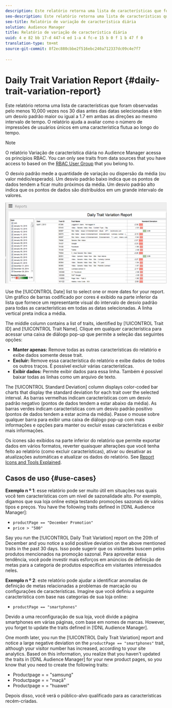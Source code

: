 ```yaml
---
description: Este relatório retorna uma lista de características que foram observadas pelo menos 10,000 vezes nos 30 dias antes das datas selecionadas e têm um desvio padrão maior ou igual a 1.7 em ambas as direções ao mesmo intervalo de tempo. O relatório ajuda a avaliar como o número de impressões de usuários únicos em uma característica flutua ao longo do tempo.
seo-description: Este relatório retorna uma lista de características que foram observadas pelo menos 10,000 vezes nos 30 dias antes das datas selecionadas e têm um desvio padrão maior ou igual a 1.7 em ambas as direções ao mesmo intervalo de tempo. O relatório ajuda a avaliar como o número de impressões de usuários únicos em uma característica flutua ao longo do tempo.
seo-title: Relatório de variação de característica diária
solution: Audience Manager
title: Relatório de variação de característica diária
uuid: 4 e 82 bb 17-d 447-4 ed 1-a 4 fc-e 15 b 0 f 1 b 47 f 0
translation-type: tm+mt
source-git-commit: 8f2ec880cbbe2f516ebc240a712337dc09c4e7f7

---
```



# Daily Trait Variation Report {#daily-trait-variation-report}

Este relatório retorna uma lista de características que foram observadas pelo menos 10,000 vezes nos 30 dias antes das datas selecionadas e têm um desvio padrão maior ou igual a 1.7 em ambas as direções ao mesmo intervalo de tempo. O relatório ajuda a avaliar como o número de impressões de usuários únicos em uma característica flutua ao longo do tempo.

>[!NOTE]
>
>O relatório Variação de característica diária no Audience Manager acessa os princípios RBAC. You can only see traits from data sources that you have access to based on the [RBAC User Group](/help/using/features/administration/administration-overview.md) that you belong to.

O desvio padrão mede a quantidade de variação ou dispersão da média (ou valor médio/esperado). Um desvio padrão baixo indica que os pontos de dados tendem a ficar muito próximos da média. Um desvio padrão alto indica que os pontos de dados são distribuídos em um grande intervalo de valores.

![](assets/daily_trait_variation.png)

Use the [!UICONTROL Date] list to select one or more dates for your report. Um gráfico de barras codificado por cores é exibido na parte inferior da lista que fornece um representante visual do intervalo de desvio padrão para todas as características em todas as datas selecionadas. A linha vertical preta indica a média.

The middle column contains a list of traits, identified by [!UICONTROL Trait ID] and [!UICONTROL Trait Name]. Clique em qualquer característica para acessar uma caixa de diálogo pop-up que permite a seleção das seguintes opções:

* **Manter apenas:** Remove todas as outras características do relatório e exibe dados somente desse trait.
* **Excluir:** Remove essa característica do relatório e exibe dados de todos os outros traços. É possível excluir várias características.
* **Exibir dados:** Permite exibir dados para essa linha. Também é possível baixar todas as linhas como um arquivo de texto.

The [!UICONTROL Standard Deviation] column displays color-coded bar charts that display the standard deviation for each trait over the selected interval. As barras vermelhas indicam características com um desvio padrão negativo (pontos de dados tendem a estar abaixo da média). As barras verdes indicam características com um desvio padrão positivo (pontos de dados tendem a estar acima da média). Passe o mouse sobre qualquer barra para exibir uma caixa de diálogo pop-up com mais informações e opções para manter ou excluir essas características e exibir mais informações.

Os ícones são exibidos na parte inferior do relatório que permite exportar dados em vários formatos, reverter quaisquer alterações que você tenha feito ao relatório (como excluir características), ativar ou desativar as atualizações automáticas e atualizar os dados do relatório. See [Report Icons and Tools Explained](../../reporting/dynamic-reports/interactive-report-technology.md#icons-tools-explained).

## Casos de uso {#use-cases}

**Exemplo n º 1**: esse relatório pode ser muito útil em situações nas quais você tem características com um nível de sazonalidade alto. Por exemplo, digamos que sua loja online esteja testando promoções sazonais de vários tipos e preços. You have the following traits defined in [!DNL Audience Manager]:

* `productPage == "December Promotion"`
* `price > "500"`

Say you run the [!UICONTROL Daily Trait Variation] report on the 20th of December and you notice a solid positive deviation on the above mentioned traits in the past 30 days. Isso pode sugerir que os visitantes buscem pelos produtos mencionados na promoção sazonal. Para aproveitar essa tendência, você pode investir mais esforços em anúncios de definição de metas para a categoria de produtos específica em visitantes interessados neles.

**Exemplo n º 2**: este relatório pode ajudar a identificar anomalias de definição de metas relacionadas a problemas de marcação ou configurações de características. Imagine que você definiu a seguinte característica com base nas categorias de sua loja online:

* `productPage == "smartphones"`

Devido a uma reconfiguração de sua loja, você divide a página smartphones em várias páginas, com base em nomes de marcas. However, you forget to update the traits defined in [!DNL Audience Manager].

One month later, you run the [!UICONTROL Daily Trait Variation] report and notice a large negative deviation on the `productPage == "smartphones"` trait, although your visitor number has increased, according to your site analytics. Based on this information, you realize that you haven't updated the traits in [!DNL Audience Manager] for your new product pages, so you know that you need to create the following traits:

* Productpage = = "samsung"
* Productpage = = "maçã"
* Productpage = = "huawei"

Depois disso, você verá o público-alvo qualificado para as características recém-criadas.
